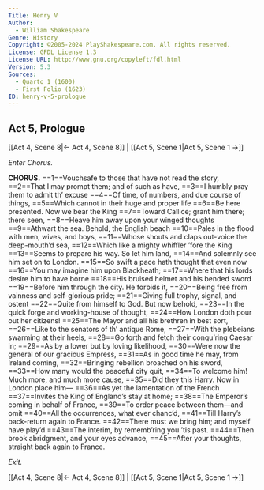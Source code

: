 ```yaml
---
Title: Henry V
Author: 
  - William Shakespeare
Genre: History
Copyright: ©2005-2024 PlayShakespeare.com. All rights reserved.
License: GFDL License 1.3
License URL: http://www.gnu.org/copyleft/fdl.html
Version: 5.3
Sources:
  - Quarto 1 (1600)
  - First Folio (1623)
ID: henry-v-5-prologue
---
```


## Act 5, Prologue
[[Act 4, Scene 8|← Act 4, Scene 8]] | [[Act 5, Scene 1|Act 5, Scene 1 →]]


*Enter Chorus.*

**CHORUS.**
==1==Vouchsafe to those that have not read the story,
==2==That I may prompt them; and of such as have,
==3==I humbly pray them to admit th’ excuse
==4==Of time, of numbers, and due course of things,
==5==Which cannot in their huge and proper life
==6==Be here presented. Now we bear the King
==7==Toward Callice; grant him there; there seen,
==8==Heave him away upon your winged thoughts
==9==Athwart the sea. Behold, the English beach
==10==Pales in the flood with men, wives, and boys,
==11==Whose shouts and claps out-voice the deep-mouth’d sea,
==12==Which like a mighty whiffler ’fore the King
==13==Seems to prepare his way. So let him land,
==14==And solemnly see him set on to London.
==15==So swift a pace hath thought that even now
==16==You may imagine him upon Blackheath;
==17==Where that his lords desire him to have borne
==18==His bruised helmet and his bended sword
==19==Before him through the city. He forbids it,
==20==Being free from vainness and self-glorious pride;
==21==Giving full trophy, signal, and ostent
==22==Quite from himself to God. But now behold,
==23==In the quick forge and working-house of thought,
==24==How London doth pour out her citizens!
==25==The Mayor and all his brethren in best sort,
==26==Like to the senators of th’ antique Rome,
==27==With the plebeians swarming at their heels,
==28==Go forth and fetch their conqu’ring Caesar in;
==29==As by a lower but by loving likelihood,
==30==Were now the general of our gracious Empress,
==31==As in good time he may, from Ireland coming,
==32==Bringing rebellion broached on his sword,
==33==How many would the peaceful city quit,
==34==To welcome him! Much more, and much more cause,
==35==Did they this Harry. Now in London place him⁠—
==36==As yet the lamentation of the French
==37==Invites the King of England’s stay at home;
==38==The Emperor’s coming in behalf of France,
==39==To order peace between them—and omit
==40==All the occurrences, what ever chanc’d,
==41==Till Harry’s back-return again to France.
==42==There must we bring him; and myself have play’d
==43==The interim, by rememb’ring you ’tis past.
==44==Then brook abridgment, and your eyes advance,
==45==After your thoughts, straight back again to France.


*Exit.*

[[Act 4, Scene 8|← Act 4, Scene 8]] | [[Act 5, Scene 1|Act 5, Scene 1 →]]